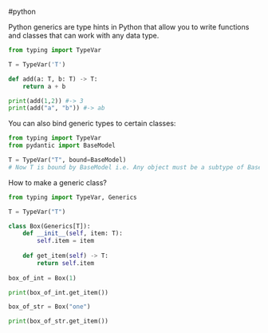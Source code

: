 #python 

Python generics are type hints in Python that allow you to write functions and classes that can work with any data type.

```python
from typing import TypeVar

T = TypeVar('T')

def add(a: T, b: T) -> T:
	return a + b

print(add(1,2)) #-> 3
print(add("a", "b")) #-> ab
```

You can also bind generic types to certain classes:
```python
from typing import TypeVar
from pydantic import BaseModel

T = TypeVar("T", bound=BaseModel)
# Now T is bound by BaseModel i.e. Any object must be a subtype of BaseModel to be used in place of T.
```

How to make a generic class?

```python
from typing import TypeVar, Generics

T = TypeVar("T")

class Box(Generics[T]):
	def __init__(self, item: T):
		self.item = item
	
	def get_item(self) -> T:
		return self.item
	
box_of_int = Box(1)

print(box_of_int.get_item())

box_of_str = Box("one")

print(box_of_str.get_item())
```
